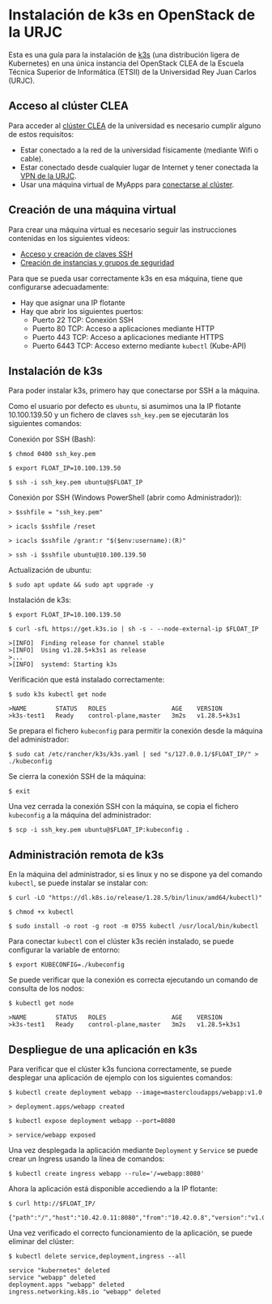 
# Instalación de k3s en OpenStack de la URJC

Esta es una guía para la instalación de [k3s](https://k3s.io/) (una distribución ligera de Kubernetes) en una única instancia del OpenStack CLEA de la Escuela Técnica Superior de Informática (ETSII) de la Universidad Rey Juan Carlos (URJC).

## Acceso al clúster CLEA

Para acceder al [clúster CLEA](https://clea.etsii.urjc.es/horizon/) de la universidad es necesario cumplir alguno de estos requisitos:
* Estar conectado a la red de la universidad físicamente (mediante Wifi o cable).
* Estar conectado desde cualquier lugar de Internet y tener conectada la [VPN de la URJC](https://www.urjc.es/principal-intranet/documentos/general/82-configuracion-vpn-urjc).
* Usar una máquina virtual de MyApps para [conectarse al clúster](https://tv.urjc.es/video/63ed009ac758c1afe929bf32).


## Creación de una máquina virtual

Para crear una máquina virtual es necesario seguir las instrucciones contenidas en los siguientes vídeos: 

* [Acceso y creación de claves SSH](https://tv.urjc.es/video/63ecff6bc758c1af58537112)
* [Creación de instancias y grupos de seguridad](https://tv.urjc.es/video/63ed0022c758c1afa5794db2)

Para que se pueda usar correctamente k3s en esa máquina, tiene que configurarse adecuadamente:
* Hay que asignar una IP flotante
* Hay que abrir los siguientes puertos:
  * Puerto 22 TCP: Conexión SSH
  * Puerto 80 TCP: Acceso a aplicaciones mediante HTTP
  * Puerto 443 TCP: Acceso a aplicaciones mediante HTTPS
  * Puerto 6443 TCP: Acceso externo mediante `kubectl` (Kube-API)

## Instalación de k3s

Para poder instalar k3s, primero hay que conectarse por SSH a la máquina.

Como el usuario por defecto es `ubuntu`, si asumimos una la IP flotante 10.100.139.50 y un fichero de claves `ssh_key.pem` se ejecutarán los siguientes comandos:

Conexión por SSH (Bash):

`$ chmod 0400 ssh_key.pem`

`$ export FLOAT_IP=10.100.139.50` 

`$ ssh -i ssh_key.pem ubuntu@$FLOAT_IP`

Conexión por SSH (Windows PowerShell (abrir como Administrador)):

`> $sshfile = "ssh_key.pem"`

`> icacls $sshfile /reset`

`> icacls $sshfile /grant:r "$($env:username):(R)"`

`> ssh -i $sshfile ubuntu@10.100.139.50`

Actualización de ubuntu:

`$ sudo apt update && sudo apt upgrade -y`

Instalación de k3s:

`$ export FLOAT_IP=10.100.139.50` 

`$ curl -sfL https://get.k3s.io | sh -s - --node-external-ip $FLOAT_IP`

```
>[INFO]  Finding release for channel stable
>[INFO]  Using v1.28.5+k3s1 as release
>...
>[INFO]  systemd: Starting k3s
```

Verificación que está instalado correctamente:

`$ sudo k3s kubectl get node`

```
>NAME        STATUS   ROLES                  AGE    VERSION
>k3s-test1   Ready    control-plane,master   3m2s   v1.28.5+k3s1
```

Se prepara el fichero `kubeconfig` para permitir la conexión desde la máquina del administrador:

`$ sudo cat /etc/rancher/k3s/k3s.yaml | sed "s/127.0.0.1/$FLOAT_IP/" > ./kubeconfig`

Se cierra la conexión SSH de la máquina:

`$ exit`

Una vez cerrada la conexión SSH con la máquina, se copia el fichero `kubeconfig` a la máquina del administrador:

`$ scp -i ssh_key.pem ubuntu@$FLOAT_IP:kubeconfig .`

## Administración remota de k3s

En la máquina del administrador, si es linux y no se dispone ya del comando `kubectl`, se puede instalar se instalar con:

`$ curl -LO "https://dl.k8s.io/release/1.28.5/bin/linux/amd64/kubectl)"`

`$ chmod +x kubectl`

`$ sudo install -o root -g root -m 0755 kubectl /usr/local/bin/kubectl`

Para conectar `kubectl` con el clúster k3s recién instalado, se puede configurar la variable de entorno:

`$ export KUBECONFIG=./kubeconfig`

Se puede verificar que la conexión es correcta ejecutando un comando de consulta de los nodos:

`$ kubectl get node`

```
>NAME        STATUS   ROLES                  AGE    VERSION
>k3s-test1   Ready    control-plane,master   3m2s   v1.28.5+k3s1
```

## Despliegue de una aplicación en k3s

Para verificar que el clúster k3s funciona correctamente, se puede desplegar una aplicación de ejemplo con los siguientes comandos:

`$ kubectl create deployment webapp --image=mastercloudapps/webapp:v1.0`

```
> deployment.apps/webapp created
```

`$ kubectl expose deployment webapp --port=8080`

```
> service/webapp exposed
```

Una vez desplegada la aplicación mediante `Deployment` y `Service` se puede crear un Ingress usando la línea de comandos:

`$ kubectl create ingress webapp --rule='/=webapp:8080'`

Ahora la aplicación está disponible accediendo a la IP flotante:

`$ curl http://$FLOAT_IP/`

```
{"path":"/","host":"10.42.0.11:8080","from":"10.42.0.8","version":"v1.0"}
```

Una vez verificado el correcto funcionamiento de la aplicación, se puede eliminar del clúster:

`$ kubectl delete service,deployment,ingress --all`

```
service "kubernetes" deleted
service "webapp" deleted
deployment.apps "webapp" deleted
ingress.networking.k8s.io "webapp" deleted
```
